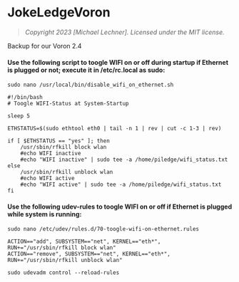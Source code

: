 # JokeLedgeVoron
> *Copyright 2023 [Michael Lechner]. Licensed under the MIT license.*

Backup for our Voron 2.4



#### Use the following script to toogle WIFI on or off during startup if Ethernet is plugged or not; execute it in /etc/rc.local as sudo:

```
sudo nano /usr/local/bin/disable_wifi_on_ethernet.sh
```
```
#!/bin/bash
# Toogle WIFI-Status at System-Startup

sleep 5

ETHSTATUS=$(sudo ethtool eth0 | tail -n 1 | rev | cut -c 1-3 | rev)

if [ $ETHSTATUS == "yes" ]; then
    /usr/sbin/rfkill block wlan
    #echo WIFI inactive
    #echo "WIFI inactive" | sudo tee -a /home/piledge/wifi_status.txt
else
    /usr/sbin/rfkill unblock wlan
    #echo WIFI active
    #echo "WIFI active" | sudo tee -a /home/piledge/wifi_status.txt
fi
```

#### Use the following udev-rules to toogle WIFI on or off if Ethernet is plugged while system is running:

```
sudo nano /etc/udev/rules.d/70-toogle-wifi-on-ethernet.rules
```
```
ACTION=="add", SUBSYSTEM=="net", KERNEL=="eth*", RUN+="/usr/sbin/rfkill block wlan"
ACTION=="remove", SUBSYSTEM=="net", KERNEL=="eth*", RUN+="/usr/sbin/rfkill unblock wlan"
```
```
sudo udevadm control --reload-rules
```
